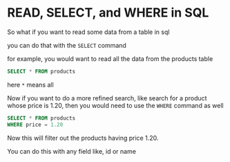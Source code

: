 # READ, SELECT, and WHERE in SQL

So what if you want to read some data from a table in sql

you can do that with the `SELECT` command

for example, you would want to read all the data from the products table

```sql
SELECT * FROM products
```

here `*` means all

Now if you want to do a more refined search, like search for a product whose price is 1.20, then you would need to use the `WHERE` command as well

```sql
SELECT * FROM products
WHERE price = 1.20
```

Now this will filter out the products having price 1.20.

You can do this with any field like, id or name
